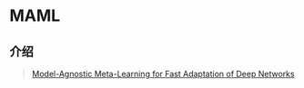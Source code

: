 # MAML

## 介绍

> [Model-Agnostic Meta-Learning for Fast Adaptation of Deep Networks](https://arxiv.org/abs/1703.03400)



